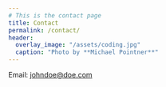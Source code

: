 ```yaml
---
# This is the contact page
title: Contact
permalink: /contact/
header:
  overlay_image: "/assets/coding.jpg"
  caption: "Photo by **Michael Pointner**"
---
```


Email: [johndoe@doe.com](mailto:johndoe@doe.com)